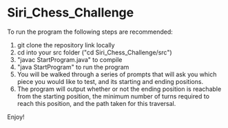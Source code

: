 # Siri_Chess_Challenge

To run the program the following steps are recommended:
1. git clone the repository link locally
2. cd into your src folder ("cd Siri_Chess_Challenge/src")
3. "javac StartProgram.java" to compile
4. "java StartProgram" to run the program
5. You will be walked through a series of prompts that will ask you which piece you would like to test, and its starting and ending positions.
6. The program will output whether or not the ending position is reachable from the starting position, the minimum number of turns required to reach this position, and the path taken for this traversal.

Enjoy!
